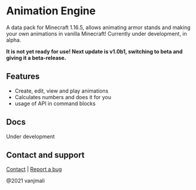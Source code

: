 # Animation Engine

A data pack for Minecraft 1.16.5, allows animating armor stands and making your own animations in vanilla Minecraft!
Currently under development, in alpha.

**It is not yet ready for use! Next update is v1.0b1, switching to beta and giving it a beta-release.**

## Features
- Create, edit, view and play animations
- Calculates numbers and does it for you
- usage of API in command blocks

## Docs
Under development

## Contact and support
[Contact](https://vanjmali.com/go/contact) | [Report a bug](https://vanjmali.com/go/bug)

@2021 vanjmali
